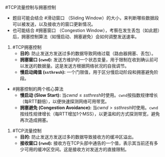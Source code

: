 
#TCP流量控制与拥塞控制
*   题目可能会结合 #滑动窗口 （Sliding Window）的大小，来判断哪些数据段可以被发送，以及接收方的窗口更新情况。
*   也可能结合 #拥塞窗口 （Congestion Window），考察在发生丢包（如此题）后，拥塞控制算法（如慢启动、拥塞避免）会如何调整发送速率。  
1. #TCP拥塞控制 
    *   **目的:** 防止发送方发送过多的数据导致网络过载（路由器拥塞、丢包）。
    *   **拥塞窗口 (`cwnd`):** 发送方维护的一个状态变量，用于限制在收到确认前可以发送的数据量。这是发送方根据网络状况的自我调节。
    *   **慢启动阈值 (`ssthresh`):** 一个门限值，用于区分慢启动阶段和拥塞避免阶段。
* #拥塞控制的两个核心算法 
    *   **慢启动 (Slow Start):** 当$cwnd \le ssthresh$时使用。`cwnd`按指数规律增长（每RTT翻倍），以便快速探测网络可用带宽。
    *   **拥塞避免 (Congestion Avoidance):** 当$cwnd > ssthresh$时使用。`cwnd`按线性规律增长（每RTT增加1个MSS），以更温和的方式探测带宽，避免再次造成拥塞。
1. #TCP流量控制 
    *   **目的:** 防止发送方发送过多的数据导致接收方的缓冲区溢出。
    *   **接收窗口 (`rwnd`):** 接收方在TCP头部中通告的一个值，表示其当前还有多少可用的缓冲区空间。这是接收方对发送方的直接限制。
